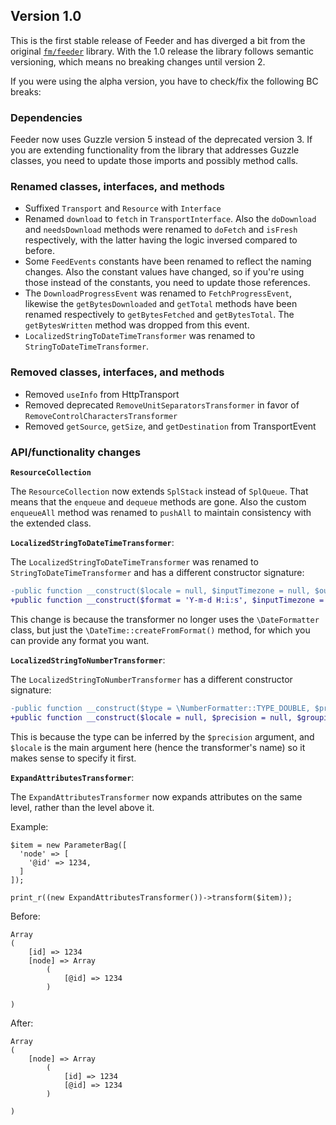 ## Version 1.0

This is the first stable release of Feeder and has diverged a bit from the original [`fm/feeder`][1] library. With the 1.0 release the library follows semantic versioning, which means no breaking changes until version 2.

If you were using the alpha version, you have to check/fix the following BC breaks:

[1]: https://github.com/financialmedia/feeder

### Dependencies

Feeder now uses Guzzle version 5 instead of the deprecated version 3. If you are extending functionality from the library that addresses Guzzle classes, you need to update those imports and possibly method calls.


### Renamed classes, interfaces, and methods

* Suffixed `Transport` and `Resource` with `Interface`
* Renamed `download` to `fetch` in `TransportInterface`. Also the `doDownload` and `needsDownload` methods were renamed
  to `doFetch` and `isFresh` respectively, with the latter having the logic inversed compared to before.
* Some `FeedEvents` constants have been renamed to reflect the naming changes. Also the constant values have changed, so
  if you're using those instead of the constants, you need to update those references.
* The `DownloadProgressEvent` was renamed to `FetchProgressEvent`, likewise the `getBytesDownloaded` and `getTotal`
  methods have been renamed respectively to `getBytesFetched` and `getBytesTotal`. The `getBytesWritten` method was
  dropped from this event.
* `LocalizedStringToDateTimeTransformer` was renamed to `StringToDateTimeTransformer`.


### Removed classes, interfaces, and methods

* Removed `useInfo` from HttpTransport
* Removed deprecated `RemoveUnitSeparatorsTransformer` in favor of `RemoveControlCharactersTransformer`
* Removed `getSource`, `getSize`, and `getDestination` from TransportEvent


### API/functionality changes

**`ResourceCollection`**

The `ResourceCollection` now extends `SplStack` instead of `SplQueue`. That means that the `enqueue` and `dequeue` methods
are gone. Also the custom `enqueueAll` method was renamed to `pushAll` to maintain consistency with the extended class.

**`LocalizedStringToDateTimeTransformer`**:

The `LocalizedStringToDateTimeTransformer` was renamed to `StringToDateTimeTransformer` and has a different constructor signature:

```diff
-public function __construct($locale = null, $inputTimezone = null, $outputTimezone = null, $dateFormat = null, $timeFormat = null, $calendar = \IntlDateFormatter::GREGORIAN, $pattern = null)
+public function __construct($format = 'Y-m-d H:i:s', $inputTimezone = null, $outputTimezone = null, $resetFields = true)
```

This change is because the transformer no longer uses the `\DateFormatter` class, but just the `\DateTime::createFromFormat()` method, for which you can provide any format you want.


**`LocalizedStringToNumberTransformer`**:

The `LocalizedStringToNumberTransformer` has a different constructor signature:

```diff
-public function __construct($type = \NumberFormatter::TYPE_DOUBLE, $precision = null, $grouping = null, $roundingMode = null, $locale = null)
+public function __construct($locale = null, $precision = null, $grouping = null, $roundingMode = null)
```

This is because the type can be inferred by the `$precision` argument, and `$locale` is the main argument here (hence the transformer's name) so it makes sense to specify it first.


**`ExpandAttributesTransformer`**:

The `ExpandAttributesTransformer` now expands attributes on the same level, rather than the level above it.

Example:

```
$item = new ParameterBag([
  'node' => [
    '@id' => 1234,
  ]
]);

print_r((new ExpandAttributesTransformer())->transform($item));
```

Before:

```
Array
(
    [id] => 1234
    [node] => Array
        (
            [@id] => 1234
        )

)
```

After:

```
Array
(
    [node] => Array
        (
            [id] => 1234
            [@id] => 1234
        )

)
```
